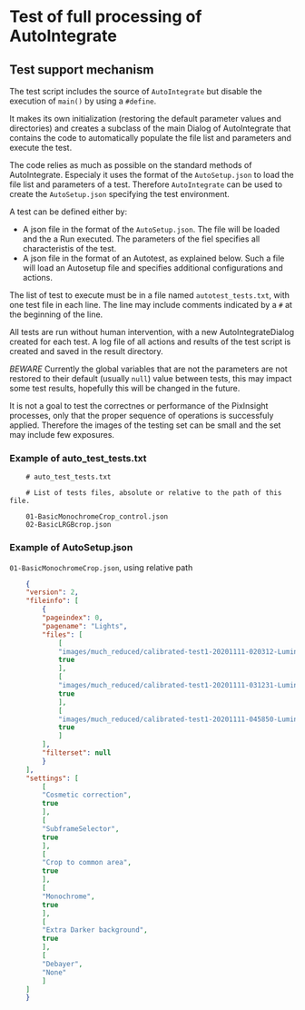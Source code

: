 # Test of full processing of AutoIntegrate

## Test support mechanism

The test script includes the source of `AutoIntegrate` but disable the execution of `main()` by using a `#define`.

It makes its own initialization (restoring the default parameter values and directories) and
creates a subclass of the main Dialog of AutoIntegrate that contains the code to automatically populate the file list and
parameters and execute the test.

The code relies as much as possible on the standard methods of AutoIntegrate. Especialy it uses the format of the
`AutoSetup.json` to load the file list and parameters of a test. 
Therefore `AutoIntegrate` can be used to create the `AutoSetup.json` specifying the test environment.

A test can be defined either by:

- A json file in the format of the `AutoSetup.json`. The file will be loaded and the a Run executed. The parameters
of the fiel specifies all characteristis of the test.
- A json file in the format of an Autotest, as explained below. Such a file will load an Autosetup file and specifies
additional configurations and actions.

The list of test to execute must be in a file named `autotest_tests.txt`, with one test file in each line.
The line may include comments indicated by a `#` at the beginning of the line.

All tests are run without human intervention, with a new AutoIntegrateDialog created for each test.
A log file of all actions and results of the test script is created and saved in the result directory.

*BEWARE* Currently the global variables that are not the parameters are not restored to their default (usually `null`)
value between tests, this may impact some test results, hopefully this will be changed in the future.

It is not a goal to test the correctnes or performance of the PixInsight processes, only that the proper sequence of
operations is successfuly applied. Therefore the images of the testing set can be small and the set may include few exposures.


### Example of auto_test_tests.txt

```
    # auto_test_tests.txt

    # List of tests files, absolute or relative to the path of this file.

    01-BasicMonochromeCrop_control.json
    02-BasicLRGBcrop.json
```

### Example of AutoSetup.json

`01-BasicMonochromeCrop.json`, using relative path

```json
    {
    "version": 2,
    "fileinfo": [
        {
        "pageindex": 0,
        "pagename": "Lights",
        "files": [
            [
            "images/much_reduced/calibrated-test1-20201111-020312-Luminance-BIN2-W-300-001.fit",
            true
            ],
            [
            "images/much_reduced/calibrated-test1-20201111-031231-Luminance-BIN2-W-300-009.fit",
            true
            ],
            [
            "images/much_reduced/calibrated-test1-20201111-045850-Luminance-BIN2-W-300-010.fit",
            true
            ]
        ],
        "filterset": null
        }
    ],
    "settings": [
        [
        "Cosmetic correction",
        true
        ],
        [
        "SubframeSelector",
        true
        ],
        [
        "Crop to common area",
        true
        ],
        [
        "Monochrome",
        true
        ],
        [
        "Extra Darker background",
        true
        ],
        [
        "Debayer",
        "None"
        ]
    ]
    }
```